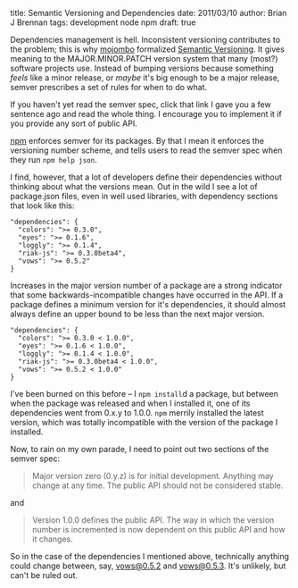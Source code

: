 title: Semantic Versioning and Dependencies
date: 2011/03/10
author: Brian J Brennan
tags: development node npm
draft: true

Dependencies management is hell. Inconsistent versioning contributes to the problem; this is why [mojombo](https://github.com/mojombo) formalized [Semantic Versioning](http://semver.org/). It gives meaning to the MAJOR.MINOR.PATCH version system that many (most?) software projects use. Instead of bumping versions because something *feels* like a minor release, or *maybe* it's big enough to be a major release, semver prescribes a set of rules for when to do what.

If you haven't yet read the semver spec, click that link I gave you a few sentence ago and read the whole thing. I encourage you to implement it if you provide any sort of public API.

[npm](http://npmjs.org/) enforces semver for its packages. By that I mean it enforces the versioning number scheme, and tells users to read the semver spec when they run `npm help json`.

I find, however, that a lot of developers define their dependencies without thinking about what the versions mean. Out in the wild I see a lot of package.json files, even in well used libraries, with dependency sections that look like this:

    "dependencies": {
      "colors": ">= 0.3.0",
      "eyes": ">= 0.1.6",
      "loggly": ">= 0.1.4",
      "riak-js": ">= 0.3.0beta4",
      "vows": ">= 0.5.2"
    }

Increases in the major version number of a package are a strong indicator that some backwards-incompatible changes have occurred in the API. If a package defines a minimum version for it's dependencies, it should almost always define an upper bound to be less than the next major version.

    "dependencies": {
      "colors": ">= 0.3.0 < 1.0.0",
      "eyes": ">= 0.1.6 < 1.0.0",
      "loggly": ">= 0.1.4 < 1.0.0",
      "riak-js": ">= 0.3.0beta4 < 1.0.0",
      "vows": ">= 0.5.2 < 1.0.0"
    }

I've been burned on this before – I `npm install`d a package, but between when the package was released and when I installed it, one of its dependencies went from 0.x.y to 1.0.0. `npm` merrily installed the latest version, which was totally incompatible with the version of the package I installed.

Now, to rain on my own parade, I need to point out two sections of the semver spec:

> Major version zero (0.y.z) is for initial development. Anything may change at any time. The public API should not be considered stable.

and

> Version 1.0.0 defines the public API. The way in which the version number is incremented is now dependent on this public API and how it changes.

So in the case of the dependencies I mentioned above, technically anything could change between, say, vows@0.5.2 and vows@0.5.3. It's unlikely, but can't be ruled out.

 

